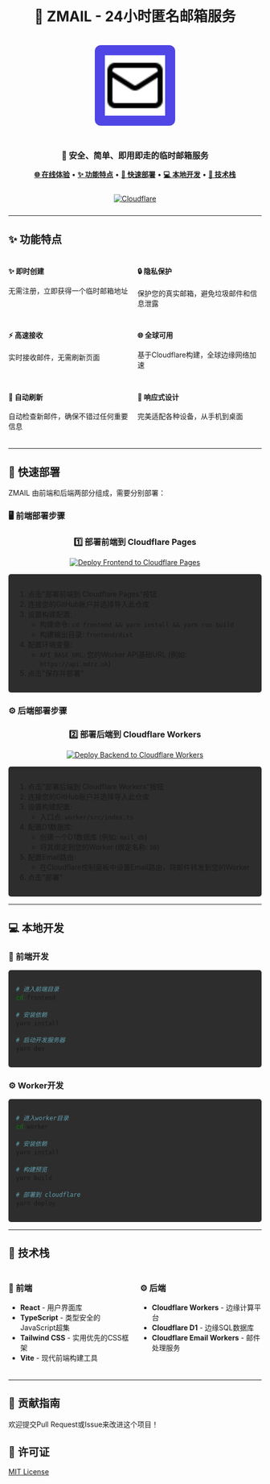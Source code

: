 # <div align="center">🚀 ZMAIL - 24小时匿名邮箱服务</div>

<div align="center">
  <img src="frontend/public/favicon.svg" alt="ZMAIL Logo" width="120" height="120" style="background-color: #4f46e5; padding: 20px; border-radius: 12px; margin: 20px 0;">
  
  <h3>💌 安全、简单、即用即走的临时邮箱服务</h3>

  <p>
    <a href="https://mail.mdzz.uk" target="_blank"><strong>🌐 在线体验</strong></a> •
    <a href="#功能特点"><strong>✨ 功能特点</strong></a> •
    <a href="#快速部署"><strong>🚀 快速部署</strong></a> •
    <a href="#本地开发"><strong>💻 本地开发</strong></a> •
    <a href="#技术栈"><strong>🔧 技术栈</strong></a>
  </p>
  
  <div style="display: flex; gap: 10px; justify-content: center; margin: 25px 0;">
    <a href="https://dash.cloudflare.com/" target="_blank">
      <img src="https://img.shields.io/badge/Cloudflare-F38020?style=for-the-badge&logo=cloudflare&logoColor=white" alt="Cloudflare" />
    </a>
  </div>
</div>

---

## ✨ 功能特点

<div style="display: grid; grid-template-columns: repeat(2, 1fr); gap: 10px; margin: 20px 0;">
  <div>
    <h4>✨ 即时创建</h4>
    <p>无需注册，立即获得一个临时邮箱地址</p>
  </div>
  <div>
    <h4>🔒 隐私保护</h4>
    <p>保护您的真实邮箱，避免垃圾邮件和信息泄露</p>
  </div>
  <div>
    <h4>⚡ 高速接收</h4>
    <p>实时接收邮件，无需刷新页面</p>
  </div>
  <div>
    <h4>🌐 全球可用</h4>
    <p>基于Cloudflare构建，全球边缘网络加速</p>
  </div>
  <div>
    <h4>🔄 自动刷新</h4>
    <p>自动检查新邮件，确保不错过任何重要信息</p>
  </div>
  <div>
    <h4>📱 响应式设计</h4>
    <p>完美适配各种设备，从手机到桌面</p>
  </div>
</div>

---

## 🚀 快速部署

ZMAIL 由前端和后端两部分组成，需要分别部署：

### 🖥️ 前端部署步骤

<div align="center">
  <h3>1️⃣ 部署前端到 Cloudflare Pages</h3>
  <a href="https://dash.cloudflare.com/?to=/:account/pages/new/import-git" target="_blank">
    <img src="https://img.shields.io/badge/部署前端到_Cloudflare_Pages-F38020?style=for-the-badge&logo=cloudflare&logoColor=white" alt="Deploy Frontend to Cloudflare Pages" width="300" />
  </a>
</div>

<div style="background-color: #2d2d2d; padding: 15px; border-radius: 5px; margin: 15px 0;">
  <ol>
    <li>点击"部署前端到 Cloudflare Pages"按钮</li>
    <li>连接您的GitHub账户并选择导入此仓库</li>
    <li>设置构建配置:
      <ul>
        <li>构建命令: <code>cd frontend && yarn install && yarn run build</code></li>
        <li>构建输出目录: <code>frontend/dist</code></li>
      </ul>
    </li>
    <li>配置环境变量:
      <ul>
        <li><code>API_BASE_URL</code>: 您的Worker API基础URL (例如: <code>https://api.mdzz.uk</code>)</li>
      </ul>
    </li>
    <li>点击"保存并部署"</li>
  </ol>
</div>

### ⚙️ 后端部署步骤

<div align="center">
  <h3>2️⃣ 部署后端到 Cloudflare Workers</h3>
  <a href="https://dash.cloudflare.com/?to=/:account/workers/new" target="_blank">
    <img src="https://img.shields.io/badge/部署后端到_Cloudflare_Workers-F38020?style=for-the-badge&logo=cloudflare&logoColor=white" alt="Deploy Backend to Cloudflare Workers" width="300" />
  </a>
</div>

<div style="background-color: #2d2d2d; padding: 15px; border-radius: 5px; margin: 15px 0;">
  <ol>
    <li>点击"部署后端到 Cloudflare Workers"按钮</li>
    <li>连接您的GitHub账户并选择导入此仓库</li>
    <li>设置构建配置:
      <ul>
        <li>入口点: <code>worker/src/index.ts</code></li>
      </ul>
    </li>
    <li>配置D1数据库:
      <ul>
        <li>创建一个D1数据库 (例如: <code>mail_db</code>)</li>
        <li>将其绑定到您的Worker (绑定名称: <code>DB</code>)</li>
      </ul>
    </li>
    <li>配置Email路由:
      <ul>
        <li>在Cloudflare控制面板中设置Email路由，将邮件转发到您的Worker</li>
      </ul>
    </li>
    <li>点击"部署"</li>
  </ol>
</div>

---

## 💻 本地开发

### 🎨 前端开发

<div style="background-color: #2d2d2d; padding: 15px; border-radius: 5px; margin: 15px 0;">

```bash
# 进入前端目录
cd frontend

# 安装依赖
yarn install

# 启动开发服务器
yarn dev
```

</div>

### ⚙️ Worker开发

<div style="background-color: #2d2d2d; padding: 15px; border-radius: 5px; margin: 15px 0;">

```bash
# 进入worker目录
cd worker

# 安装依赖
yarn install

# 构建预览
yarn build

# 部署到 cloudflare
yarn deploy
```

</div>

---

## 🔧 技术栈

<div style="display: grid; grid-template-columns: repeat(2, 1fr); gap: 20px; margin: 20px 0;">
  <div>
    <h3>🎨 前端</h3>
    <ul>
      <li><strong>React</strong> - 用户界面库</li>
      <li><strong>TypeScript</strong> - 类型安全的JavaScript超集</li>
      <li><strong>Tailwind CSS</strong> - 实用优先的CSS框架</li>
      <li><strong>Vite</strong> - 现代前端构建工具</li>
    </ul>
  </div>
  <div>
    <h3>⚙️ 后端</h3>
    <ul>
      <li><strong>Cloudflare Workers</strong> - 边缘计算平台</li>
      <li><strong>Cloudflare D1</strong> - 边缘SQL数据库</li>
      <li><strong>Cloudflare Email Workers</strong> - 邮件处理服务</li>
    </ul>
  </div>
</div>

---

## 👥 贡献指南

欢迎提交Pull Request或Issue来改进这个项目！

## 📄 许可证

[MIT License](./LICENSE)